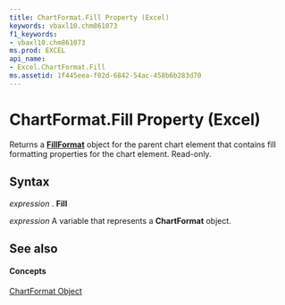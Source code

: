```yaml
---
title: ChartFormat.Fill Property (Excel)
keywords: vbaxl10.chm861073
f1_keywords:
- vbaxl10.chm861073
ms.prod: EXCEL
api_name:
- Excel.ChartFormat.Fill
ms.assetid: 1f445eea-f02d-6842-54ac-458b6b283d70
---
```



# ChartFormat.Fill Property (Excel)

Returns a  **[FillFormat](fillformat-object-excel.md)** object for the parent chart element that contains fill formatting properties for the chart element. Read-only.


## Syntax

 _expression_ . **Fill**

 _expression_ A variable that represents a **ChartFormat** object.


## See also


#### Concepts


[ChartFormat Object](chartformat-object-excel.md)

